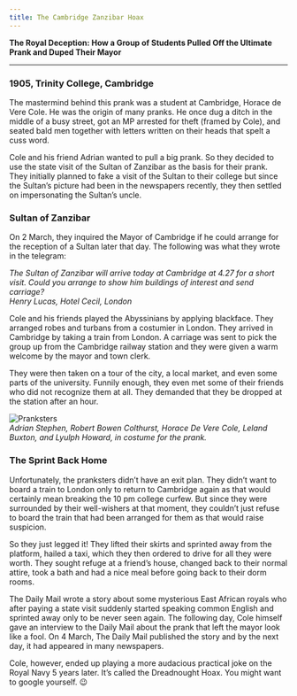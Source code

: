 ```yaml
---
title: The Cambridge Zanzibar Hoax
---
```


**The Royal Deception: How a Group of Students Pulled Off the Ultimate Prank and Duped Their Mayor**

---

### 1905, Trinity College, Cambridge

The mastermind behind this prank was a student at Cambridge, Horace de Vere Cole. He was the origin of many pranks. He once dug a ditch in the middle of a busy street, got an MP arrested for theft (framed by Cole), and seated bald men together with letters written on their heads that spelt a cuss word.

Cole and his friend Adrian wanted to pull a big prank. So they decided to use the state visit of the Sultan of Zanzibar as the basis for their prank. They initially planned to fake a visit of the Sultan to their college but since the Sultan’s picture had been in the newspapers recently, they then settled on impersonating the Sultan’s uncle.

### Sultan of Zanzibar

On 2 March, they inquired the Mayor of Cambridge if he could arrange for the reception of a Sultan later that day. The following was what they wrote in the telegram:

*The Sultan of Zanzibar will arrive today at Cambridge at 4.27 for a short visit. Could you arrange to show him buildings of interest and send carriage?*  
*Henry Lucas, Hotel Cecil, London*

Cole and his friends played the Abyssinians by applying blackface. They arranged robes and turbans from a costumier in London. They arrived in Cambridge by taking a train from London. A carriage was sent to pick the group up from the Cambridge railway station and they were given a warm welcome by the mayor and town clerk.

They were then taken on a tour of the city, a local market, and even some parts of the university. Funnily enough, they even met some of their friends who did not recognize them at all. They demanded that they be dropped at the station after an hour.

![Pranksters](image-url)  
*Adrian Stephen, Robert Bowen Colthurst, Horace De Vere Cole, Leland Buxton, and Lyulph Howard, in costume for the prank.*

### The Sprint Back Home

Unfortunately, the pranksters didn’t have an exit plan. They didn’t want to board a train to London only to return to Cambridge again as that would certainly mean breaking the 10 pm college curfew. But since they were surrounded by their well-wishers at that moment, they couldn’t just refuse to board the train that had been arranged for them as that would raise suspicion.

So they just legged it! They lifted their skirts and sprinted away from the platform, hailed a taxi, which they then ordered to drive for all they were worth. They sought refuge at a friend’s house, changed back to their normal attire, took a bath and had a nice meal before going back to their dorm rooms.

The Daily Mail wrote a story about some mysterious East African royals who after paying a state visit suddenly started speaking common English and sprinted away only to be never seen again. The following day, Cole himself gave an interview to the Daily Mail about the prank that left the mayor look like a fool. On 4 March, The Daily Mail published the story and by the next day, it had appeared in many newspapers.

Cole, however, ended up playing a more audacious practical joke on the Royal Navy 5 years later. It’s called the Dreadnought Hoax. You might want to google yourself. 😉

